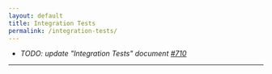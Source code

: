 ```yaml
---
layout: default
title: Integration Tests
permalink: /integration-tests/
---
```


- _TODO: update "Integration Tests" document [#710](https://github.com/ChainSafe/gossamer/issues/710)_

---
